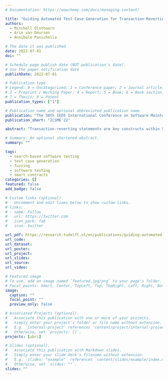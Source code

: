 ```yaml
---
# Documentation: https://wowchemy.com/docs/managing-content/

title: "Guiding Automated Test Case Generation for Transaction-Reverting Statements in Smart Contracts"
authors:
  - Mitchell Olsthoorn
  - Arie van Deursen
  - Annibale Panichella

# The date it was published
date: 2022-07-01
doi: ""

# Schedule page publish date (NOT publication's date).
# Use the paper notification date
publishDate: 2022-07-01

# Publication type.
# Legend: 0 = Uncategorized; 1 = Conference paper; 2 = Journal article;
# 3 = Preprint / Working Paper; 4 = Report; 5 = Book; 6 = Book section;
# 7 = Thesis; 8 = Patent
publication_types: ["1"]

# Publication name and optional abbreviated publication name.
publication: "The 38th IEEE International Conference on Software Maintenance and Evolution"
publication_short: "ICSME'22"

abstract: "Transaction-reverting statements are key constructs within Solidity that are extensively used for authority and validity checks. Current state-of-the-art search-based testing and fuzzing approaches do not explicitly handle these statements and therefore can not effectively detect security vulnerabilities. In this paper, we argue that it is critical to directly handle and test these statements to assess that they correctly protect the contracts against invalid requests. To this aim, we propose a new approach that improves the search guidance for these transaction-reverting statements based on interprocedural control dependency analysis, in addition to the traditional coverage criteria. We assess the benefits of our approach by performing an empirical study on 100 smart contracts w.r.t. transaction-reverting statement coverage and vulnerability detection capability. Our results show that the proposed approach can improve the performance of DynaMOSA, the state-of-the-art algorithm for test case generation. On average, we improve transaction-reverting statement coverage by 14 % (up to 35 %), line coverage by 8 % (up to 32 %), and vulnerability-detection capability by 17 % (up to 50 %)."

# Summary. An optional shortened abstract.
summary: ""

tags:
  - search-based software testing
  - test case generation
  - fuzzing
  - software testing
  - smart contracts
categories: []
featured: false
add_badge: false

# Custom links (optional).
#   Uncomment and edit lines below to show custom links.
# links:
# - name: Follow
#   url: https://twitter.com
#   icon_pack: fab
#   icon: twitter

url_pdf: https://research.tudelft.nl/en/publications/guiding-automated-test-case-generation-for-transaction-reverting-
url_code:
url_dataset:
url_poster:
url_project:
url_slides:
url_source:
url_video:

# Featured image
# To use, add an image named `featured.jpg/png` to your page's folder.
# Focal points: Smart, Center, TopLeft, Top, TopRight, Left, Right, BottomLeft, Bottom, BottomRight.
image:
  caption: ""
  focal_point: ""
  preview_only: false

# Associated Projects (optional).
#   Associate this publication with one or more of your projects.
#   Simply enter your project's folder or file name without extension.
#   E.g. `internal-project` references `content/project/internal-project/index.md`.
#   Otherwise, set `projects: []`.
projects: [ubri]

# Slides (optional).
#   Associate this publication with Markdown slides.
#   Simply enter your slide deck's filename without extension.
#   E.g. `slides: "example"` references `content/slides/example/index.md`.
#   Otherwise, set `slides: ""`.
slides: ""
---
```

